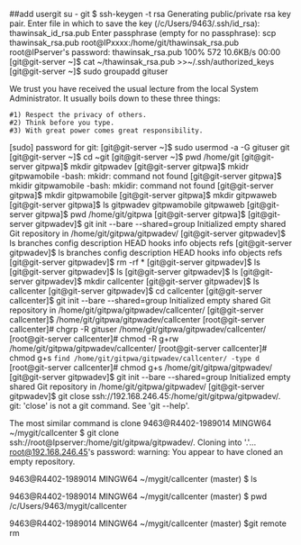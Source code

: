 ##add usergit
su - git
$ ssh-keygen -t rsa
Generating public/private rsa key pair.
Enter file in which to save the key (/c/Users/9463/.ssh/id_rsa): thawinsak_id_rsa.pub
Enter passphrase (empty for no passphrase):
scp thawinsak_rsa.pub  root@IPxxxx:/home/git/thawinsak_rsa.pub
root@IPserver's password:
thawinsak_rsa.pub                             100%  572    10.6KB/s   00:00
[git@git-server ~]$ cat ~/thawinsak_rsa.pub  >>~/.ssh/authorized_keys
[git@git-server ~]$ sudo groupadd gituser

We trust you have received the usual lecture from the local System
Administrator. It usually boils down to these three things:

    #1) Respect the privacy of others.
    #2) Think before you type.
    #3) With great power comes great responsibility.

[sudo] password for git:
[git@git-server ~]$
sudo usermod -a -G gituser git
[git@git-server ~]$ cd ~git
[git@git-server ~]$ pwd
/home/git
[git@git-server gitpwa]$ mkdir gitpwadev
[git@git-server gitpwa]$ mkidr gitpwamobile
-bash: mkidr: command not found
[git@git-server gitpwa]$ mkidir gitpwamobile
-bash: mkidir: command not found
[git@git-server gitpwa]$ mkdir gitpwamobile
[git@git-server gitpwa]$ mkdir gitpwaweb
[git@git-server gitpwa]$ ls
gitpwadev  gitpwamobile  gitpwaweb
[git@git-server gitpwa]$ pwd
/home/git/gitpwa
[git@git-server gitpwa]$
[git@git-server gitpwadev]$ git init --bare --shared=group
Initialized empty shared Git repository in /home/git/gitpwa/gitpwadev/
[git@git-server gitpwadev]$ ls
branches  config  description  HEAD  hooks  info  objects  refs
[git@git-server gitpwadev]$ ls
branches  config  description  HEAD  hooks  info  objects  refs
[git@git-server gitpwadev]$ rm -rf *
[git@git-server gitpwadev]$ ls
[git@git-server gitpwadev]$ ls
[git@git-server gitpwadev]$ ls
[git@git-server gitpwadev]$ mkdir callcenter
[git@git-server gitpwadev]$ ls
callcenter
[git@git-server gitpwadev]$ cd callcenter
[git@git-server callcenter]$ git init --bare --shared=group
Initialized empty shared Git repository in /home/git/gitpwa/gitpwadev/callcenter/
[git@git-server callcenter]$
/home/git/gitpwa/gitpwadev/callcenter
[root@git-server callcenter]# chgrp -R gituser /home/git/gitpwa/gitpwadev/callcenter/
[root@git-server callcenter]# chmod -R g+rw /home/git/gitpwa/gitpwadev/callcenter/
[root@git-server callcenter]# chmod g+s `find /home/git/gitpwa/gitpwadev/callcenter/ -type d `
[root@git-server callcenter]#
 chmod g+s /home/git/gitpwa/gitpwadev/
 [git@git-server gitpwadev]$ git init --bare --shared=group
Initialized empty shared Git repository in /home/git/gitpwa/gitpwadev/
[git@git-server gitpwadev]$
 git close ssh://192.168.246.45:/home/git/gitpwa/gitpwadev/.
git: 'close' is not a git command. See 'git --help'.

The most similar command is
        clone
9463@R4402-1989014 MINGW64 ~/mygit/callcenter
$ git clone ssh://root@Ipserver:/home/git/gitpwa/gitpwadev/.
Cloning into '.'...
root@192.168.246.45's password:
warning: You appear to have cloned an empty repository.

9463@R4402-1989014 MINGW64 ~/mygit/callcenter (master)
$ ls

9463@R4402-1989014 MINGW64 ~/mygit/callcenter (master)
$ pwd
/c/Users/9463/mygit/callcenter

9463@R4402-1989014 MINGW64 ~/mygit/callcenter (master)
$git remote rm 






